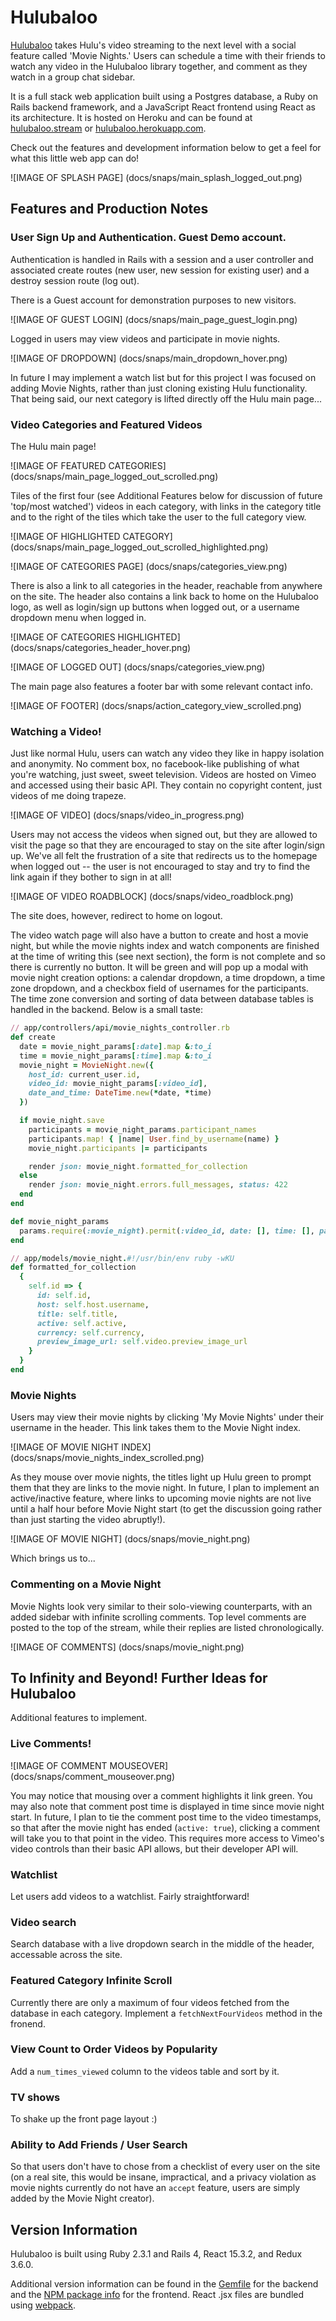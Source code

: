 # Hulubaloo

[Hulubaloo][stream] takes Hulu's video streaming to the next level with a social feature called 'Movie Nights.' Users can schedule a time with their friends to watch any video in the Hulubaloo library together, and comment as they watch in a group chat sidebar.

It is a full stack web application built using a Postgres database, a Ruby on Rails backend framework, and a JavaScript React frontend using React as its architecture. It is hosted on Heroku and can be found at [hulubaloo.stream][stream] or [hulubaloo.herokuapp.com][heroku].

Check out the features and development information below to get a feel for what this little web app can do!

[stream]: http://hulubaloo.stream
[heroku]: https://hulubaloo.herokuapp.com

![IMAGE OF SPLASH PAGE] (docs/snaps/main_splash_logged_out.png)

## Features and Production Notes

### User Sign Up and Authentication. Guest Demo account.

Authentication is handled in Rails with a session and a user controller and associated create routes (new user, new session for existing user) and a destroy session route (log out).

There is a Guest account for demonstration purposes to new visitors.

![IMAGE OF GUEST LOGIN] (docs/snaps/main_page_guest_login.png)

Logged in users may view videos and participate in movie nights.

![IMAGE OF DROPDOWN] (docs/snaps/main_dropdown_hover.png)

In future I may implement a watch list but for this project I was focused on adding Movie Nights, rather than just cloning existing Hulu functionality. That being said, our next category is lifted directly off the Hulu main page...

### Video Categories and Featured Videos

The Hulu main page!

![IMAGE OF FEATURED CATEGORIES] (docs/snaps/main_page_logged_out_scrolled.png)

Tiles of the first four (see Additional Features below for discussion of future 'top/most watched') videos in each category, with links in the category title and to the right of the tiles which take the user to the full category view.

![IMAGE OF HIGHLIGHTED CATEGORY] (docs/snaps/main_page_logged_out_scrolled_highlighted.png)

![IMAGE OF CATEGORIES PAGE] (docs/snaps/categories_view.png)

There is also a link to all categories in the header, reachable from anywhere on the site. The header also contains a link back to home on the Hulubaloo logo, as well as login/sign up buttons when logged out, or a username dropdown menu when logged in.

![IMAGE OF CATEGORIES HIGHLIGHTED] (docs/snaps/categories_header_hover.png)

![IMAGE OF LOGGED OUT] (docs/snaps/categories_view.png)

The main page also features a footer bar with some relevant contact info.

![IMAGE OF FOOTER] (docs/snaps/action_category_view_scrolled.png)

### Watching a Video!

Just like normal Hulu, users can watch any video they like in happy isolation and anonymity. No comment box, no facebook-like publishing of what you're watching, just sweet, sweet television. Videos are hosted on Vimeo and accessed using their basic API. They contain no copyright content, just videos of me doing trapeze.

![IMAGE OF VIDEO] (docs/snaps/video_in_progress.png)

Users may not access the videos when signed out, but they are allowed to visit the page so that they are encouraged to stay on the site after login/sign up. We've all felt the frustration of a site that redirects us to the homepage when logged out -- the user is not encouraged to stay and try to find the link again if they bother to sign in at all!

![IMAGE OF VIDEO ROADBLOCK] (docs/snaps/video_roadblock.png)

The site does, however, redirect to home on logout.

The video watch page will also have a button to create and host a movie night, but while the movie nights index and watch components are finished at the time of writing this (see next section), the form is not complete and so there is currently no button. It will be green and will pop up a modal with movie night creation options: a calendar dropdown, a time dropdown, a time zone dropdown, and a checkbox field of usernames for the participants. The time zone conversion and sorting of data between database tables is handled in the backend. Below is a small taste:

```ruby
// app/controllers/api/movie_nights_controller.rb
def create
  date = movie_night_params[:date].map &:to_i
  time = movie_night_params[:time].map &:to_i
  movie_night = MovieNight.new({
    host_id: current_user.id,
    video_id: movie_night_params[:video_id],
    date_and_time: DateTime.new(*date, *time)
  })

  if movie_night.save
    participants = movie_night_params.participant_names
    participants.map! { |name| User.find_by_username(name) }
    movie_night.participants |= participants

    render json: movie_night.formatted_for_collection
  else
    render json: movie_night.errors.full_messages, status: 422
  end
end

def movie_night_params
  params.require(:movie_night).permit(:video_id, date: [], time: [], participant_names: [])
end

// app/models/movie_night.#!/usr/bin/env ruby -wKU
def formatted_for_collection
  {
    self.id => {
      id: self.id,
      host: self.host.username,
      title: self.title,
      active: self.active,
      currency: self.currency,
      preview_image_url: self.video.preview_image_url
    }
  }
end
```

### Movie Nights

Users may view their movie nights by clicking 'My Movie Nights' under their username in the header. This link takes them to the Movie Night index.

![IMAGE OF MOVIE NIGHT INDEX] (docs/snaps/movie_nights_index_scrolled.png)

As they mouse over movie nights, the titles light up Hulu green to prompt them that they are links to the movie night. In future, I plan to implement an active/inactive feature, where links to upcoming movie nights are not live until a half hour before Movie Night start (to get the discussion going rather than just starting the video abruptly!).

![IMAGE OF MOVIE NIGHT] (docs/snaps/movie_night.png)

Which brings us to...

### Commenting on a Movie Night

Movie Nights look very similar to their solo-viewing counterparts, with an added sidebar with infinite scrolling comments. Top level comments are posted to the top of the stream, while their replies are listed chronologically.

![IMAGE OF COMMENTS] (docs/snaps/movie_night.png)

## To Infinity and Beyond! Further Ideas for Hulubaloo

Additional features to implement.


### Live Comments!

![IMAGE OF COMMENT MOUSEOVER] (docs/snaps/comment_mouseover.png)

You may notice that mousing over a comment highlights it link green. You may also note that comment post time is displayed in time since movie night start. In future, I plan to tie the comment post time to the video timestamps, so that after the movie night has ended (`active: true`), clicking a comment will take you to that point in the video. This requires more access to Vimeo's video controls than their basic API allows, but their developer API will.

### Watchlist

Let users add videos to a watchlist. Fairly straightforward!

### Video search

Search database with a live dropdown search in the middle of the header, accessable across the site.

### Featured Category Infinite Scroll

Currently there are only a maximum of four videos fetched from the database in each category. Implement a `fetchNextFourVideos` method in the fronend.

### View Count to Order Videos by Popularity

Add a `num_times_viewed` column to the videos table and sort by it.

### TV shows

To shake up the front page layout :)

### Ability to Add Friends / User Search

So that users don't have to chose from a checklist of every user on the site (on a real site, this would be insane, impractical, and a privacy violation as movie nights currently do not have an `accept` feature, users are simply added by the Movie Night creator).


## Version Information

Hulubaloo is built using Ruby 2.3.1 and Rails 4, React 15.3.2, and Redux 3.6.0.

Additional version information can be found in the [Gemfile][Gemfile] for the backend and the [NPM package info][package] for the frontend. React .jsx files are bundled using [webpack][webpack].

[Gemfile]: Gemfile
[package]: package.json
[webpack]: webpack.config.js
